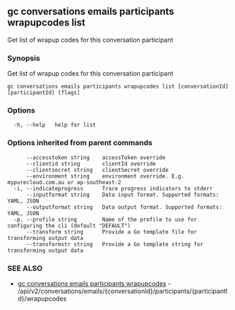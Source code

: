 ## gc conversations emails participants wrapupcodes list

Get list of wrapup codes for this conversation participant

### Synopsis

Get list of wrapup codes for this conversation participant

```
gc conversations emails participants wrapupcodes list [conversationId] [participantId] [flags]
```

### Options

```
  -h, --help   help for list
```

### Options inherited from parent commands

```
      --accesstoken string    accessToken override
      --clientid string       clientId override
      --clientsecret string   clientSecret override
      --environment string    environment override. E.g. mypurecloud.com.au or ap-southeast-2
  -i, --indicateprogress      Trace progress indicators to stderr
      --inputformat string    Data input format. Supported formats: YAML, JSON
      --outputformat string   Data output format. Supported formats: YAML, JSON
  -p, --profile string        Name of the profile to use for configuring the cli (default "DEFAULT")
      --transform string      Provide a Go template file for transforming output data
      --transformstr string   Provide a Go template string for transforming output data
```

### SEE ALSO

* [gc conversations emails participants wrapupcodes](gc_conversations_emails_participants_wrapupcodes.html)	 - /api/v2/conversations/emails/{conversationId}/participants/{participantId}/wrapupcodes


